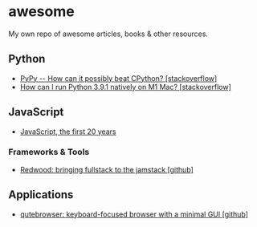 # awesome
My own repo of awesome articles, books &amp; other resources.

## Python

- [PyPy -- How can it possibly beat CPython? [stackoverflow]](https://stackoverflow.com/questions/2591879/pypy-how-can-it-possibly-beat-cpython)
- [How can I run Python 3.9.1 natively on M1 Mac? [stackoverflow]](https://stackoverflow.com/questions/65559632/how-can-i-run-python-3-9-1-natively-on-m1-mac)

## JavaScript

- [JavaScript, the first 20 years](https://zenodo.org/record/3707008#.YUkCuaBUtpQ)

### Frameworks & Tools

- [Redwood: bringing fullstack to the jamstack [github]](https://github.com/redwoodjs/redwood)

## Applications

- [qutebrowser: keyboard-focused browser with a minimal GUI [github]](https://github.com/qutebrowser/qutebrowser)
